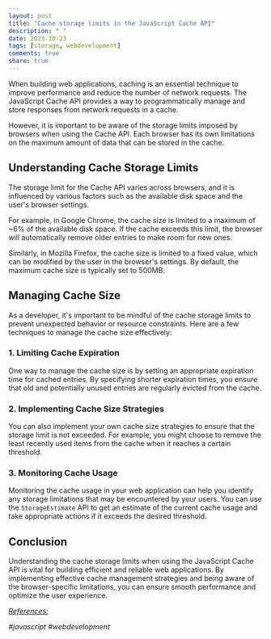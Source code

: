 ```yaml
---
layout: post
title: "Cache storage limits in the JavaScript Cache API"
description: " "
date: 2023-10-23
tags: [storage, webdevelopment]
comments: true
share: true
---
```


When building web applications, caching is an essential technique to improve performance and reduce the number of network requests. The JavaScript Cache API provides a way to programmatically manage and store responses from network requests in a cache.

However, it is important to be aware of the storage limits imposed by browsers when using the Cache API. Each browser has its own limitations on the maximum amount of data that can be stored in the cache.

## Understanding Cache Storage Limits

The storage limit for the Cache API varies across browsers, and it is influenced by various factors such as the available disk space and the user's browser settings. 

For example, in Google Chrome, the cache size is limited to a maximum of ~6% of the available disk space. If the cache exceeds this limit, the browser will automatically remove older entries to make room for new ones.

Similarly, in Mozilla Firefox, the cache size is limited to a fixed value, which can be modified by the user in the browser's settings. By default, the maximum cache size is typically set to 500MB.

## Managing Cache Size

As a developer, it's important to be mindful of the cache storage limits to prevent unexpected behavior or resource constraints. Here are a few techniques to manage the cache size effectively:

### 1. Limiting Cache Expiration

One way to manage the cache size is by setting an appropriate expiration time for cached entries. By specifying shorter expiration times, you ensure that old and potentially unused entries are regularly evicted from the cache.

### 2. Implementing Cache Size Strategies

You can also implement your own cache size strategies to ensure that the storage limit is not exceeded. For example, you might choose to remove the least recently used items from the cache when it reaches a certain threshold.

### 3. Monitoring Cache Usage

Monitoring the cache usage in your web application can help you identify any storage limitations that may be encountered by your users. You can use the `StorageEstimate` API to get an estimate of the current cache usage and take appropriate actions if it exceeds the desired threshold.

## Conclusion

Understanding the cache storage limits when using the JavaScript Cache API is vital for building efficient and reliable web applications. By implementing effective cache management strategies and being aware of the browser-specific limitations, you can ensure smooth performance and optimize the user experience.

_[References:](https://developer.mozilla.org/en-US/docs/Web/API/Cache#storage-limitations)_ 

_#javascript #webdevelopment_